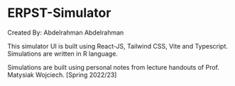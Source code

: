 # ERPST-Simulator

Created By: Abdelrahman Abdelrahman

This simulator UI is built using React-JS, Tailwind CSS, Vite and Typescript. Simulations are written in R language.

Simulations are built using personal notes from lecture handouts of Prof. Matysiak Wojciech. [Spring 2022/23]
